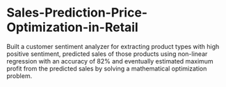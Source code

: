# Sales-Prediction-Price-Optimization-in-Retail
Built a customer sentiment analyzer for extracting product types with high positive sentiment, predicted sales of those products using non-linear regression with an accuracy of 82% and eventually estimated maximum profit from the predicted sales by solving a mathematical optimization problem. 
